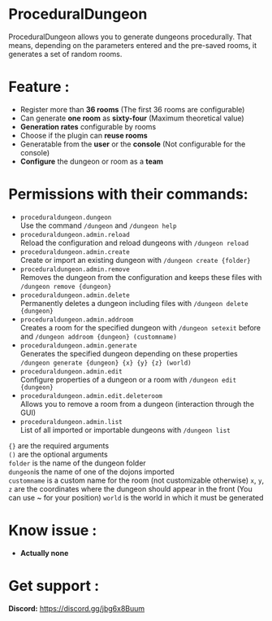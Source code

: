 # ProceduralDungeon
ProceduralDungeon allows you to generate dungeons procedurally. That means, depending on the parameters entered and the pre-saved rooms, it generates a set of random rooms.

# Feature :
  - Register more than **36 rooms** (The first 36 rooms are configurable)
  - Can generate **one room** as **sixty-four** (Maximum theoretical value)
  - **Generation rates** configurable by rooms
  - Choose if the plugin can **reuse rooms**
  - Generatable from the **user** or the **console** (Not configurable for the console)
  - **Configure** the dungeon or room as a **team**
 
# Permissions with their commands:
  - `proceduraldungeon.dungeon` <br/> Use the command `/dungeon` and `/dungeon help`
  - `proceduraldungeon.admin.reload` <br/> Reload the configuration and reload dungeons with `/dungeon reload`
  - `proceduraldungeon.admin.create` <br/> Create or import an existing dungeon with `/dungeon create {folder}`
  - `proceduraldungeon.admin.remove` <br/> Removes the dungeon from the configuration and keeps these files with `/dungeon remove {dungeon}`
  - `proceduraldungeon.admin.delete` <br/> Permanently deletes a dungeon including files with `/dungeon delete {dungeon}`
  - `proceduraldungeon.admin.addroom` <br/> Creates a room for the specified dungeon with `/dungeon setexit` before and `/dungeon addroom {dungeon} (customname)`
  - `proceduraldungeon.admin.generate` <br/> Generates the specified dungeon depending on these properties `/dungeon generate {dungeon} {x} {y} {z} (world)`
  - `proceduraldungeon.admin.edit` <br/> Configure properties of a dungeon or a room with `/dungeon edit {dungeon}`
  - `proceduraldungeon.admin.edit.deleteroom` <br/> Allows you to remove a room from a dungeon (interaction through the GUI)
  - `proceduraldungeon.admin.list` <br/> List of all imported or importable dungeons with `/dungeon list`
  
`{}` are the required arguments<br/>
`()` are the optional arguments<br/>
`folder` is the name of the dungeon folder<br/>
`dungeon`is the name of one of the dojons imported<br/>
`customname` is a custom name for the room (not customizable otherwise)
`x`, `y`, `z` are the coordinates where the dungeon should appear in the front (You can use ~ for your position)
`world` is the world in which it must be generated

# Know issue :
- __Actually none__

# Get support :
**Discord:** https://discord.gg/jbg6x8Buum
